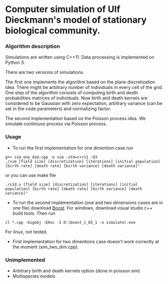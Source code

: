 # Computer simulation of Ulf Dieckmann's model of stationary biological community.

### Algorithm description
Simulations are written using C++11. Data processing is implemented on Python 3.

There are two versions of simulations.

The first one implements the algorithm based on the plane discretization idea. There might be arbitrary number of individuals in every cell of the grid. One step of the algorithm consists of computing birth and death probabilities matrices of individuals. Now birth and death kernels are considered to be Gaussian with zero expectation, arbitrary variance (can be set in the code parameters) and normalizing factor.

The second implementation based on the Poisson process idea. We simulate continiuos process via Poisson process.

### Usage
* To run the first implementation for one dimention case run
```
g++ sim_one_dim.cpp -o sim -std=c++11 -O3
./sim [field size] [discretization] [iterations] [initial population] [birth rate] [death rate] [birth variance] [death variance]"
```
or you can use make file
```
./s1d.x [field size] [discretization] [iterations] [initial population] [birth rate] [death rate] [birth variance] [death variance]"
```

* To run the second implementation (one and two dimensions cases are in one file) download [Boost](http://www.boost.org). 
For windows, download visual studio c++ build tools. Then run
```
cl *.cpp -bigobj -EHsc -I D:\boost_1_65_1 -o simulator.exe
```
For linux, not tested.

* First implementation for two dimentions case doesn't work correctly at the moment (sim_two_dim.cpp).

### Unimplemented
 * Arbitrary birth and death kernels option (done in poisson sim)
 * Multispecies models
